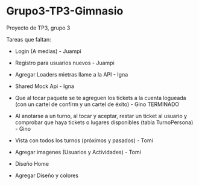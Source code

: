 # Grupo3-TP3-Gimnasio
Proyecto de TP3, grupo 3

Tareas que faltan:  
- Login (A medias) - Juampi
- Registro para usuarios nuevos - Juampi
  
- Agregar Loaders mietras llame a la API - Igna
- Shared Mock Api - Igna

- Que al tocar paquete se te agreguen los tickets a la cuenta logueada (con un cartel de confirm y un cartel de éxito) - Gino  TERMINADO
- Al anotarse a un turno, al tocar y aceptar, restar un ticket al usuario y comprobar que haya tickets o lugares disponibles (tabla TurnoPersona) - Gino

- Vista con todos los turnos (próximos y pasados) - Tomi
- Agregar imagenes (Usuarios y Actividades) - Tomi 

- Diseño Home
- Agregar Diseño y colores



